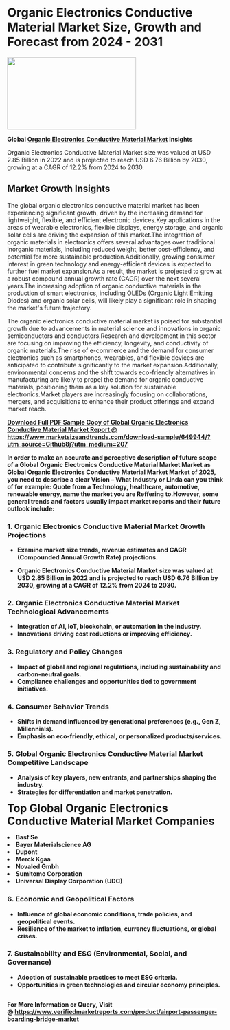 <H1>Organic Electronics Conductive Material Market Size, Growth and Forecast from 2024 - 2031</H1><img class="aligncenter size-medium wp-image-584254" src="https://thirdeyenews.in/wp-content/uploads/2024/09/Global-Market-Research-300x168.jpeg" alt="" width="300" height="168" /><p><strong>Global&nbsp;<a href="https://www.marketsizeandtrends.com/download-sample/649944/?utm_source=Github8j?utm_medium=207">Organic Electronics Conductive Material Market</a> Insights</strong></p><p>Organic Electronics Conductive Material Market size was valued at USD 2.85 Billion in 2022 and is projected to reach USD 6.76 Billion by 2030, growing at a CAGR of 12.2% from 2024 to 2030.</p><p><h2>Market Growth Insights</h2> <p>The global organic electronics conductive material market has been experiencing significant growth, driven by the increasing demand for lightweight, flexible, and efficient electronic devices.Key applications in the areas of wearable electronics, flexible displays, energy storage, and organic solar cells are driving the expansion of this market.The integration of organic materials in electronics offers several advantages over traditional inorganic materials, including reduced weight, better cost-efficiency, and potential for more sustainable production.Additionally, growing consumer interest in green technology and energy-efficient devices is expected to further fuel market expansion.As a result, the market is projected to grow at a robust compound annual growth rate (CAGR) over the next several years.The increasing adoption of organic conductive materials in the production of smart electronics, including OLEDs (Organic Light Emitting Diodes) and organic solar cells, will likely play a significant role in shaping the market's future trajectory.</p> <p><strong><a href="#"></a></strong></p> <p>The organic electronics conductive material market is poised for substantial growth due to advancements in material science and innovations in organic semiconductors and conductors.Research and development in this sector are focusing on improving the efficiency, longevity, and conductivity of organic materials.The rise of e-commerce and the demand for consumer electronics such as smartphones, wearables, and flexible devices are anticipated to contribute significantly to the market expansion.Additionally, environmental concerns and the shift towards eco-friendly alternatives in manufacturing are likely to propel the demand for organic conductive materials, positioning them as a key solution for sustainable electronics.Market players are increasingly focusing on collaborations, mergers, and acquisitions to enhance their product offerings and expand market reach.<p><strong><a href="#"></p><p><span class=""><strong>Download Full PDF Sample Copy of Global Organic Electronics Conductive Material Market Report</strong> @ <a href="https://www.marketsizeandtrends.com/download-sample/649944/?utm_source=Github8j?utm_medium=207" target="_blank">https://www.marketsizeandtrends.com/download-sample/649944/?utm_source=Github8j?utm_medium=207</a></span></p><p>In order to make an accurate and perceptive description of future scope of a Global&nbsp;Organic Electronics Conductive Material Market Market as Global&nbsp;Organic Electronics Conductive Material Market Market of 2025, you need to describe a clear Vision &ndash; What Industry or Linda can you think of for example: Quote from a Technology, healthcare, automotive, renewable energy, name the market you are Reffering to.However, some general trends and factors usually impact market reports and their future outlook include:</p><h3>1.&nbsp;<strong>Organic Electronics Conductive Material Market Growth Projections</strong></h3><ul><li>Examine market size trends, revenue estimates and CAGR (Compounded Annual Growth Rate) projections.</li><li><p>Organic Electronics Conductive Material Market size was valued at USD 2.85 Billion in 2022 and is projected to reach USD 6.76 Billion by 2030, growing at a CAGR of 12.2% from 2024 to 2030.</p></li></ul><h3>2.&nbsp;<strong>Organic Electronics Conductive Material Market Technological Advancements</strong></h3><ul><li>Integration of AI, IoT, blockchain, or automation in the industry.</li><li>Innovations driving cost reductions or improving efficiency.</li></ul><h3>3.&nbsp;<strong>Regulatory and Policy Changes</strong></h3><ul><li>Impact of global and regional regulations, including sustainability and carbon-neutral goals.</li><li>Compliance challenges and opportunities tied to government initiatives.</li></ul><h3>4.&nbsp;<strong>Consumer Behavior Trends</strong></h3><ul><li>Shifts in demand influenced by generational preferences (e.g., Gen Z, Millennials).</li><li>Emphasis on eco-friendly, ethical, or personalized products/services.</li></ul><h3>5.&nbsp;<strong>Global Organic Electronics Conductive Material Market Competitive Landscape</strong></h3><ul><li>Analysis of key players, new entrants, and partnerships shaping the industry.</li><li>Strategies for differentiation and market penetration.</li></ul><p data-pm-slice="1 1 []"><span style="color: inherit; font-family: inherit; font-size: 25px;">Top Global Organic Electronics Conductive Material Market Companies</span></p><div class="" data-test-id=""><p><li>Basf Se</li><li> Bayer Materialscience AG</li><li> Dupont</li><li> Merck Kgaa</li><li> Novaled Gmbh</li><li> Sumitomo Corporation</li><li> Universal Display Corporation (UDC)</li></p></div><h3>6.&nbsp;<strong>Economic and Geopolitical Factors</strong></h3><ul><li>Influence of global economic conditions, trade policies, and geopolitical events.</li><li>Resilience of the market to inflation, currency fluctuations, or global crises.</li></ul><h3>7.&nbsp;<strong>Sustainability and ESG (Environmental, Social, and Governance)</strong></h3><ul><li>Adoption of sustainable practices to meet ESG criteria.</li><li>Opportunities in green technologies and circular economy principles.</li></ul><h2><strong style="font-size: 14px;">For More Information or Query, Visit @&nbsp;</strong><a style="background-color: #ffffff; font-size: 14px;" href="https://www.marketsizeandtrends.com/report/organic-electronics-conductive-material-market/" target="_blank">https://www.verifiedmarketreports.com/product/airport-passenger-boarding-bridge-market</a></h2>